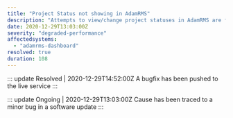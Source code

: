 ```yaml
---
title: "Project Status not showing in AdamRMS"
description: "Attempts to view/change project statuses in AdamRMS are failing - colours navigation menu are also affected"
date: 2020-12-29T13:03:00Z
severity: "degraded-performance"
affectedsystems:
  - "adamrms-dashboard"
resolved: true
duration: 108
---
```


::: update Resolved | 2020-12-29T14:52:00Z
A bugfix has been pushed to the live service
:::

::: update Ongoing | 2020-12-29T13:03:00Z
Cause has been traced to a minor bug in a software update
:::
